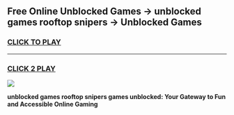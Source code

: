 
## Free Online Unblocked Games → unblocked games rooftop snipers → Unblocked Games
<h3>
<a href="https://premium.freeplayer.one?title=unblocked_games_rooftop_snipers&ref=21F">CLICK TO PLAY</a></h3>
<hr>

<h3>
<a href="https://premium.freeplayer.one?title=unblocked_games_rooftop_snipers&ref=21F">CLICK 2 PLAY</a>
  
</h3>

<a href="https://premium.freeplayer.one?title=unblocked_games_rooftop_snipers&ref=21F/"><img src="https://clearcache.store/games.png"></a>


**unblocked games rooftop snipers games unblocked: Your Gateway to Fun and Accessible Online Gaming**
